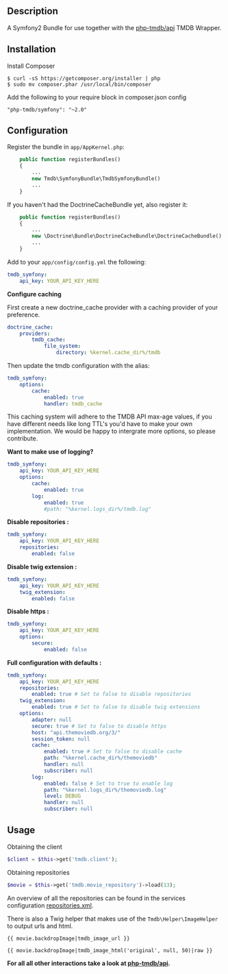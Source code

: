 Description
----------------

A Symfony2 Bundle for use together with the [php-tmdb/api](https://github.com/php-tmdb/api) TMDB Wrapper.

Installation
------------
Install Composer

```
$ curl -sS https://getcomposer.org/installer | php
$ sudo mv composer.phar /usr/local/bin/composer
```

Add the following to your require block in composer.json config

```
"php-tmdb/symfony": "~2.0"
```

Configuration
----------------
Register the bundle in `app/AppKernel.php`:

```php
    public function registerBundles()
    {
        ...
        new Tmdb\SymfonyBundle\TmdbSymfonyBundle()
        ...
    }
```

If you haven't had the DoctrineCacheBundle yet, also register it:

```php
    public function registerBundles()
    {
        ...
        new \Doctrine\Bundle\DoctrineCacheBundle\DoctrineCacheBundle()
        ...
    }
```


Add to your `app/config/config.yml` the following:

```yaml
tmdb_symfony:
    api_key: YOUR_API_KEY_HERE
```

__Configure caching__

First create a new doctrine_cache provider with a caching provider of your preference.

```yaml
doctrine_cache:
    providers:
        tmdb_cache:
            file_system:
                directory: %kernel.cache_dir%/tmdb
```

Then update the tmdb configuration with the alias:

```yaml
tmdb_symfony:
    options:
        cache:
            enabled: true
            handler: tmdb_cache
```

This caching system will adhere to the TMDB API max-age values, if you have different needs like long TTL's
you'd have to make your own implementation. We would be happy to intergrate more options, so please contribute.

__Want to make use of logging?__

```yaml
tmdb_symfony:
    api_key: YOUR_API_KEY_HERE
    options:
        cache:
            enabled: true
        log:
            enabled: true
            #path: "%kernel.logs_dir%/tmdb.log"
```

__Disable repositories :__

```yaml
tmdb_symfony:
    api_key: YOUR_API_KEY_HERE
    repositories:
        enabled: false
```

__Disable twig extension :__

```yaml
tmdb_symfony:
    api_key: YOUR_API_KEY_HERE
    twig_extension:
        enabled: false
```
__Disable https :__

```yaml
tmdb_symfony:
    api_key: YOUR_API_KEY_HERE
    options:
        secure:
            enabled: false
```

__Full configuration with defaults :__
```yaml
tmdb_symfony:
    api_key: YOUR_API_KEY_HERE
    repositories:
        enabled: true # Set to false to disable repositories
    twig_extension:
        enabled: true # Set to false to disable twig extensions
    options:
        adapter: null
        secure: true # Set to false to disable https
        host: "api.themoviedb.org/3/"
        session_token: null
        cache:
            enabled: true # Set to false to disable cache
            path: "%kernel.cache_dir%/themoviedb"
            handler: null
            subscriber: null
        log:
            enabled: false # Set to true to enable log
            path: "%kernel.logs_dir%/themoviedb.log"
            level: DEBUG
            handler: null
            subscriber: null
```

Usage
----------------

Obtaining the client

```php
$client = $this->get('tmdb.client');
```

Obtaining repositories

```php
$movie = $this->get('tmdb.movie_repository')->load(13);
```

An overview of all the repositories can be found in the services configuration [repositories.xml](https://github.com/php-tmdb/symfony/blob/master/Resources/config/repositories.xml).

There is also a Twig helper that makes use of the `Tmdb\Helper\ImageHelper` to output urls and html.

```twig
{{ movie.backdropImage|tmdb_image_url }}

{{ movie.backdropImage|tmdb_image_html('original', null, 50)|raw }}
```

**For all all other interactions take a look at [php-tmdb/api](https://github.com/php-tmdb/api).**
